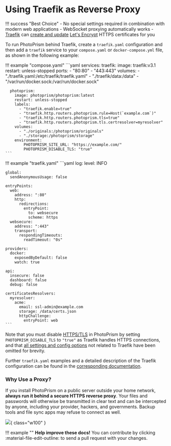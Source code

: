 # Using Traefik as Reverse Proxy

!!! success "Best Choice"
    - No special settings required in combination with modern web applications
    - WebSocket proxying automatically works
    - [Traefik](https://doc.traefik.io/traefik/) can [create and update](https://doc.traefik.io/traefik/user-guides/docker-compose/acme-http/)  [Let's Encrypt](https://letsencrypt.org/) HTTPS certificates for you

To run PhotoPrism behind Traefik, create a `traefik.yaml` configuration and then add a `traefik` service to your `compose.yaml` or `docker-compose.yml` file, as shown in the following example:

!!! example "compose.yaml"
    ```yaml
    services:
      traefik:
        image: traefik:v3.1
        restart: unless-stopped
        ports:
          - "80:80"
          - "443:443"
        volumes:
          - "./traefik.yaml:/etc/traefik/traefik.yaml"
          - "./traefik/data:/data"
          - "/var/run/docker.sock:/var/run/docker.sock"

      photoprism:
        image: photoprism/photoprism:latest
        restart: unless-stopped
        labels:
          - "traefik.enable=true"
          - "traefik.http.routers.photoprism.rule=Host(`example.com`)"
          - "traefik.http.routers.photoprism.tls=true"
          - "traefik.http.routers.photoprism.tls.certresolver=myresolver" 
        volumes:
          - "./originals:/photoprism/originals"
          - "./storage:/photoprism/storage"
        environment:
            PHOTOPRISM_SITE_URL: "https://example.com/"
            PHOTOPRISM_DISABLE_TLS: "true"
    ```

!!! example "traefik.yaml"
    ```yaml
    log:
      level: INFO

    global:
      sendAnonymousUsage: false

    entryPoints:
      web:
        address: ":80"
        http:
          redirections:
            entryPoint:
              to: websecure
              scheme: https
      websecure:
        address: ":443"
        transport:
          respondingTimeouts:
            readTimeout: "0s"

    providers:
      docker:
        exposedByDefault: false
        watch: true
    
    api:
      insecure: false
      dashboard: false
      debug: false
    
    certificatesResolvers:
      myresolver:
        acme:
          email: ssl-admin@example.com
          storage: /data/certs.json
          httpChallenge:
            entryPoint: web
    ```

Note that you must disable [HTTPS/TLS](../using-https.md#1-https-reverse-proxy) in PhotoPrism by setting `PHOTOPRISM_DISABLE_TLS` to `"true"` as Traefik handles HTTPS connections, and that [all settings and config options](../config-options.md) not related to Traefik have been omitted for brevity.

Further `traefik.yaml` examples and a detailed description of the Traefik configuration can be found in the [corresponding documentation](https://doc.traefik.io/traefik/user-guides/docker-compose/basic-example/).

### Why Use a Proxy? ###

If you install PhotoPrism on a public server outside your home network, **always run it behind a secure
HTTPS reverse proxy**. Your files and passwords will otherwise be transmitted in clear text and can be intercepted
by anyone, including your provider, hackers, and governments. Backup tools and file sync apps may refuse to
connect as well.

![](https://dl.photoprism.app/img/diagrams/reverse-proxy.svg){ class="w100" }

!!! example ""
    **Help improve these docs!** You can contribute by clicking :material-file-edit-outline: to send a pull request with your changes.
